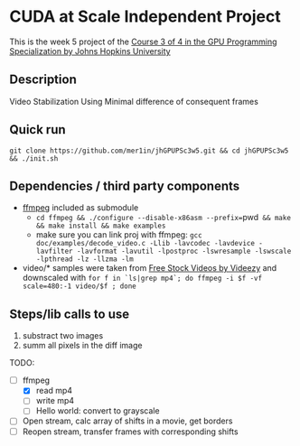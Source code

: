 # CUDA at Scale Independent Project

This is the week 5 project of the [Course 3 of 4 in the GPU Programming Specialization by Johns Hopkins University](https://www.coursera.org/learn/cuda-at-scale-for-the-enterprise/home/info)

## Description

Video Stabilization Using Minimal difference of consequent frames

## Quick run

`git clone https://github.com/mer1in/jhGPUPSc3w5.git && cd jhGPUPSc3w5 && ./init.sh`

## Dependencies / third party components

- [ffmpeg](https://www.ffmpeg.org/) included as submodule
  - `cd ffmpeg && ./configure --disable-x86asm --prefix=`pwd` && make && make install && make examples`
  - make sure you can link proj with ffmpeg: ```gcc doc/examples/decode_video.c -Llib -lavcodec -lavdevice -lavfilter -lavformat -lavutil -lpostproc -lswresample -lswscale -lpthread -lz -llzma -lm```
- video/\* samples were taken from <a target="_blank" href="http://www.videezy.com/">Free Stock Videos by Videezy</a>  and downscaled with ```for f in `ls|grep mp4`; do ffmpeg -i $f -vf scale=480:-1 video/$f ; done```

## Steps/lib calls to use
1. substract two images
1. summ all pixels in the diff image

TODO:
- [ ] ffmpeg
  - [x] read mp4
  - [ ] write mp4
  - [ ] Hello world: convert to grayscale
- [ ] Open stream, calc array of shifts in a movie, get borders
- [ ] Reopen stream, transfer frames with corresponding shifts
